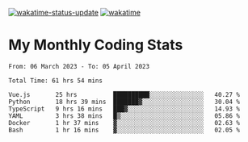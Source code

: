 [![wakatime-status-update](https://github.com/noopurphalak/noopurphalak/workflows/wakatime-status-update/badge.svg)](https://github.com/noopurphalak/noopurphalak/actions/workflows/main.yml)
[![wakatime](https://wakatime.com/badge/user/80ace140-ef40-4fdd-b8ed-f3be3d2e1aea.svg)](https://wakatime.com/@80ace140-ef40-4fdd-b8ed-f3be3d2e1aea)

# My Monthly Coding Stats

<!--START_SECTION:waka-->

```text
From: 06 March 2023 - To: 05 April 2023

Total Time: 61 hrs 54 mins

Vue.js       25 hrs          ██████████░░░░░░░░░░░░░░░   40.27 %
Python       18 hrs 39 mins  ███████▓░░░░░░░░░░░░░░░░░   30.04 %
TypeScript   9 hrs 16 mins   ███▓░░░░░░░░░░░░░░░░░░░░░   14.93 %
YAML         3 hrs 38 mins   █▒░░░░░░░░░░░░░░░░░░░░░░░   05.86 %
Docker       1 hr 37 mins    ▓░░░░░░░░░░░░░░░░░░░░░░░░   02.63 %
Bash         1 hr 16 mins    ▓░░░░░░░░░░░░░░░░░░░░░░░░   02.05 %
```

<!--END_SECTION:waka-->
